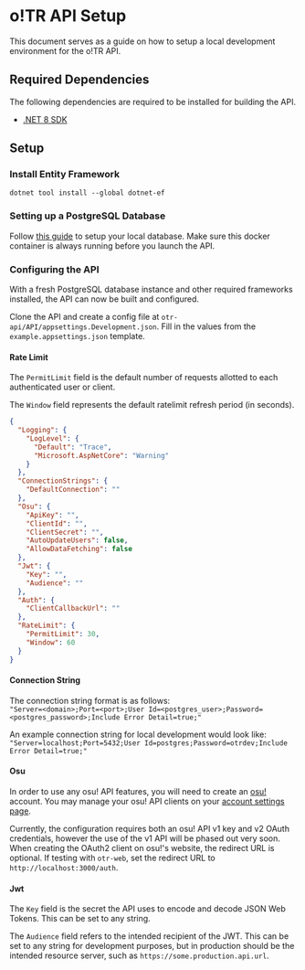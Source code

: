 # o!TR API Setup

This document serves as a guide on how to setup a local development environment for the o!TR API.

## Required Dependencies

The following dependencies are required to be installed for building the API.

- [.NET 8 SDK](https://dotnet.microsoft.com/en-us/download/dotnet/8.0)

## Setup

### Install Entity Framework

```
dotnet tool install --global dotnet-ef
```

### Setting up a PostgreSQL Database

Follow [this guide](/api/maintenance/database/en.md) to setup your local database. Make sure this docker container is always running before you launch the API.

### Configuring the API

With a fresh PostgreSQL database instance and other required frameworks installed, the API can now be built and configured.

Clone the API and create a config file at `otr-api/API/appsettings.Development.json`. Fill in the values from the `example.appsettings.json` template.

#### Rate Limit

The `PermitLimit` field is the default number of requests allotted to each authenticated user or client.

The `Window` field represents the default ratelimit refresh period (in seconds).

```json
{
  "Logging": {
    "LogLevel": {
      "Default": "Trace",
      "Microsoft.AspNetCore": "Warning"
    }
  },
  "ConnectionStrings": {
    "DefaultConnection": ""
  },
  "Osu": {
    "ApiKey": "",
    "ClientId": "",
    "ClientSecret": "",
    "AutoUpdateUsers": false,
    "AllowDataFetching": false
  },
  "Jwt": {
    "Key": "",
    "Audience": ""
  },
  "Auth": {
    "ClientCallbackUrl": ""
  },
  "RateLimit": {
    "PermitLimit": 30,
    "Window": 60
  }
}
```

#### Connection String

The connection string format is as follows:\
`"Server=<domain>;Port=<port>;User Id=<postgres_user>;Password=<postgres_password>;Include Error Detail=true;"`

An example connection string for local development would look like:\
`"Server=localhost;Port=5432;User Id=postgres;Password=otrdev;Include Error Detail=true;"`

#### Osu

In order to use any osu! API features, you will need to create an [osu!](https://osu.ppy.sh/) account. You may manage your osu! API clients on your [account settings page](https://osu.ppy.sh/home/account/edit#oauth).

Currently, the configuration requires both an osu! API v1 key and v2 OAuth credentials, however the use of the v1 API will be phased out very soon. When creating the OAuth2 client on osu!'s website, the redirect URL is optional. If testing with `otr-web`, set the redirect URL to `http://localhost:3000/auth`.

#### Jwt

The `Key` field is the secret the API uses to encode and decode JSON Web Tokens. This can be set to any string.

The `Audience` field refers to the intended recipient of the JWT. This can be set to any string for development purposes, but in production should be the intended resource server, such as `https://some.production.api.url`.
